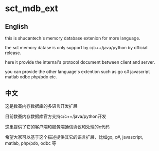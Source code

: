 # sct_mdb_ext

## English

this is shucantech's memory database extenion for more language.

the sct memory datase is only support by c/c++/java/python by official release.

here it provide the internal's protocol document between client and server.

you can provide the other language's extention such as go c# javascript matlab odbc php/pdo etc.


## 中文

这是数蚕内存数据库的多语言开发扩展

目前数蚕内存数据库官方支持c/c++/java/python开发

这里提供了它的客户端和服务端通信协议和处理的c代码

希望大家可以基于这个描述提供其它的语言扩展，比如go, c#, javascript, matlab, php/pdo, odbc  等
